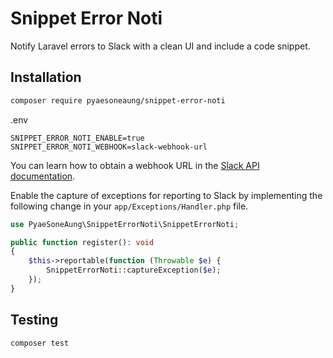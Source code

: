 # Snippet Error Noti

Notify Laravel errors to Slack with a clean UI and include a code snippet.

## Installation

```bash
composer require pyaesoneaung/snippet-error-noti
```

.env

```
SNIPPET_ERROR_NOTI_ENABLE=true
SNIPPET_ERROR_NOTI_WEBHOOK=slack-webhook-url
```
You can learn how to obtain a webhook URL in the [Slack API documentation](https://api.slack.com/messaging/webhooks).

Enable the capture of exceptions for reporting to Slack by implementing the following change in your `app/Exceptions/Handler.php` file.

```php
use PyaeSoneAung\SnippetErrorNoti\SnippetErrorNoti;

public function register(): void
{
    $this->reportable(function (Throwable $e) {
        SnippetErrorNoti::captureException($e);
    });
}
```

## Testing

```bash
composer test
```